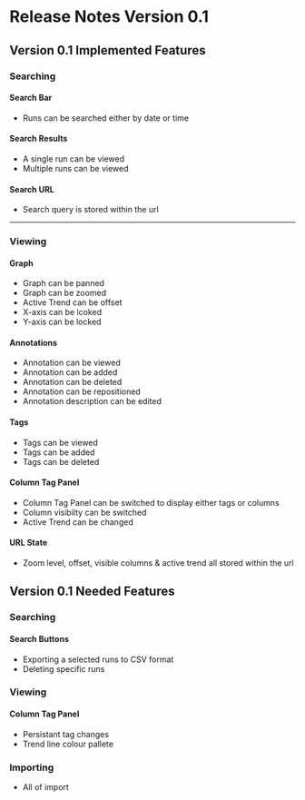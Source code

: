 # Release Notes Version 0.1

## Version 0.1 Implemented Features

### Searching

#### Search Bar
- Runs can be searched either by date or time

#### Search Results
- A single run can be viewed
- Multiple runs can be viewed

#### Search URL
- Search query is stored within the url

---
 
### Viewing

#### Graph
- Graph can be panned
- Graph can be zoomed
- Active Trend can be offset
- X-axis can be lcoked
- Y-axis can be locked


#### Annotations
- Annotation can be viewed
- Annotation can be added
- Annotation can be deleted
- Annotation can be repositioned
- Annotation description can be edited

#### Tags
- Tags can be viewed
- Tags can be added
- Tags can be deleted

#### Column Tag Panel
- Column Tag Panel can be switched to display either tags or columns
- Column visibilty can be switched
- Active Trend can be changed


#### URL State
- Zoom level, offset, visible columns & active trend all stored within the url





## Version 0.1 Needed Features

### Searching

#### Search Buttons
- Exporting a selected runs to CSV format
- Deleting specific runs

### Viewing
#### Column Tag Panel
- Persistant tag changes
- Trend line colour pallete

### Importing
- All of import






 
